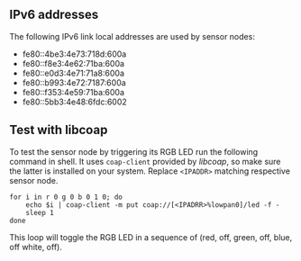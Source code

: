 ## IPv6 addresses

The following IPv6 link local addresses are used by sensor nodes:
- fe80::4be3:4e73:718d:600a
- fe80::f8e3:4e62:71ba:600a
- fe80::e0d3:4e71:71a8:600a
- fe80::b993:4e72:7187:600a
- fe80::f353:4e59:71ba:600a
- fe80::5bb3:4e48:6fdc:6002

## Test with libcoap

To test the sensor node by triggering its RGB LED run the following command in
shell. It uses `coap-client` provided by _libcoap_, so make sure the latter is
installed on your system. Replace `<IPADDR>` matching respective sensor node.

```
for i in r 0 g 0 b 0 1 0; do
    echo $i | coap-client -m put coap://[<IPADRR>%lowpan0]/led -f -
    sleep 1
done
```

This loop will toggle the RGB LED in a sequence of (red, off, green, off, blue,
    off white, off).
